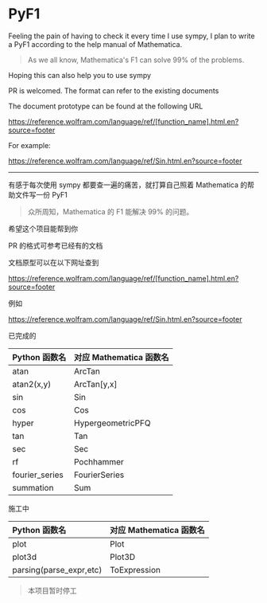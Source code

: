 # PyF1

Feeling the pain of having to check it every time I use sympy, I plan to write a PyF1 according to the help manual of Mathematica.

> As we all know, Mathematica's F1 can solve 99% of the problems.

Hoping this can also help you to use sympy

PR is welcomed. The format can refer to the existing documents

The document prototype can be found at the following URL

<https://reference.wolfram.com/language/ref/[function_name].html.en?source=footer>

For example:

<https://reference.wolfram.com/language/ref/Sin.html.en?source=footer>

---

有感于每次使用 sympy 都要查一遍的痛苦，就打算自己照着 Mathematica 的帮助文件写一份 PyF1

> 众所周知，Mathematica 的 F1 能解决 99% 的问题。

希望这个项目能帮到你

PR 的格式可参考已经有的文档

文档原型可以在以下网址查到

<https://reference.wolfram.com/language/ref/[function_name].html.en?source=footer>

例如

<https://reference.wolfram.com/language/ref/Sin.html.en?source=footer>

已完成的

| Python 函数名  | 对应 Mathematica 函数名 |
| :------------- | :---------------------- |
| atan           | ArcTan                  |
| atan2(x,y)     | ArcTan[y,x]             |
| sin            | Sin                     |
| cos            | Cos                     |
| hyper          | HypergeometricPFQ       |
| tan            | Tan                     |
| sec            | Sec                     |
| rf             | Pochhammer              |
| fourier_series | FourierSeries           |
| summation      | Sum                     |

施工中

| Python 函数名           | 对应 Mathematica 函数名 |
| :---------------------- | :---------------------- |
| plot                    | Plot                    |
| plot3d                  | Plot3D                  |
| parsing(parse_expr,etc) | ToExpression            |

> 本项目暂时停工